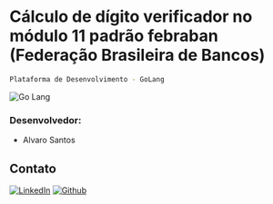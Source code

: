 # Cálculo de dígito verificador no módulo 11 padrão febraban (Federação Brasileira de Bancos)

```sh
Plataforma de Desenvolvimento - GoLang
```

<div align="left">
    <img src="https://img.shields.io/badge/-GoLang-skyblue?style=for-the-badge" alt="Go Lang">
</div>

### Desenvolvedor:

* Alvaro Santos

## Contato

[![LinkedIn][linkedin-shield]][linkedin-url]
[![Github][github-shield]][github-url]

[linkedin-shield]: https://img.shields.io/badge/-LinkedIn-white.svg?logo=linkedin&colorB=0077B5&logoColor=white
[linkedin-url]: https://www.linkedin.com/in/alvaro-andrade-48596b117/
[github-shield]: https://img.shields.io/badge/-Github-black.svg?logo=github&colorB=181717&logoColor=white
[github-url]: https://github.com/alvarosantosph
